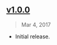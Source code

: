 ## [v1.0.0]
> Mar  4, 2017

- Initial release.

[v1.0.0]: https://github.com/rstacruz/webpack-starter-kit/tree/v1.0.0

